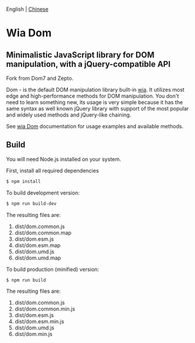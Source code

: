 English | [Chinese](./README.CN.md)

# Wia Dom

## Minimalistic JavaScript library for DOM manipulation, with a jQuery-compatible API

Fork from Dom7 and Zepto.

Dom - is the default DOM manipulation library built-in [wia](https://www.wia.pub). It utilizes most edge and high-performance methods for DOM manipulation. You don't need to learn something new, its usage is very simple because it has the same syntax as well known jQuery library with support of the most popular and widely used methods and jQuery-like chaining.

See [wia Dom](https://www.wia.pub/doc/dom.html) documentation for usage examples and available methods.

## Build

You will need Node.js installed on your system.

First, install all required dependencies

```bash
$ npm install
```

To build development version:

```bash
$ npm run build-dev
```

The resulting files are:

1. dist/dom.common.js
2. dist/dom.common.map
3. dist/dom.esm.js
4. dist/dom.esm.map
5. dist/dom.umd.js
6. dist/dom.umd.map

To build production (minified) version:

```bash
$ npm run build
```

The resulting files are:

1. dist/dom.common.js
2. dist/dom.common.min.js
3. dist/dom.esm.js
4. dist/dom.esm.min.js
5. dist/dom.umd.js
6. dist/dom.min.js
